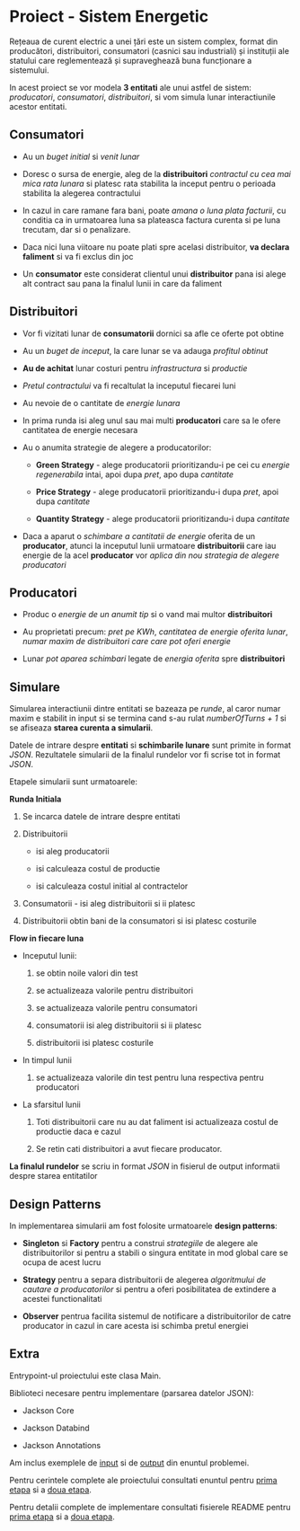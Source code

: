 # Proiect - Sistem Energetic

Rețeaua de curent electric a unei țări este un sistem complex, format din producători, distribuitori, consumatori 
(casnici sau industriali) și instituții ale statului care reglementează și supraveghează buna funcționare a sistemului.

In acest proiect se vor modela **3 entitati** ale unui astfel de sistem: *producatori*, *consumatori*, *distribuitori*, 
si vom simula lunar interactiunile acestor entitati.

## Consumatori

* Au un *buget initial* si *venit lunar*

* Doresc o sursa de energie, aleg de la **distribuitori** *contractul cu cea mai mica rata lunara* si platesc rata 
stabilita la inceput pentru o perioada stabilita la alegerea contractului

* In cazul in care ramane fara bani, poate *amana o luna plata facturii*, cu conditia ca in urmatoarea luna sa plateasca 
factura curenta si pe luna trecutam, dar si o penalizare.

* Daca nici luna viitoare nu poate plati spre acelasi distribuitor, **va declara faliment** si va fi exclus din joc

* Un **consumator** este considerat clientul unui **distribuitor** pana isi alege alt contract sau pana la finalul lunii 
in care da faliment

## Distribuitori

* Vor fi vizitati lunar de **consumatorii** dornici sa afle ce oferte pot obtine

* Au un *buget de inceput*, la care lunar se va adauga *profitul obtinut*

* **Au de achitat** lunar costuri pentru *infrastructura* si *productie*

* *Pretul contractului* va fi recaltulat la inceputul fiecarei luni

* Au nevoie de o cantitate de *energie lunara*

* In prima runda isi aleg unul sau mai multi **producatori** care sa le ofere cantitatea de energie necesara

* Au o anumita strategie de alegere a producatorilor: 

    * **Green Strategy** - alege producatorii prioritizandu-i pe cei cu *energie regenerabila* intai, apoi dupa *pret*, apo dupa *cantitate*
    
    * **Price Strategy** - alege producatorii prioritizandu-i dupa *pret*, apoi dupa *cantitate*
    
    * **Quantity Strategy** - alege producatorii prioritizandu-i dupa *cantitate*

* Daca a aparut o *schimbare a cantitatii de energie* oferita de un **producator**, atunci la inceputul lunii urmatoare 
**distribuitorii** care iau energie de la acel **producator** vor *aplica din nou strategia de alegere producatori*

## Producatori

* Produc o *energie de un anumit tip* si o vand mai multor **distribuitori**

* Au proprietati precum: *pret pe KWh*, *cantitatea de energie oferita lunar*, *numar maxim de distribuitori care care pot oferi energie*

* Lunar *pot aparea schimbari* legate de *energia oferita* spre **distribuitori**

## Simulare

Simularea interactiunii dintre entitati se bazeaza pe *runde*, al caror numar maxim e stabilit in input si se termina
cand s-au rulat *numberOfTurns + 1* si se afiseaza **starea curenta a simularii**.

Datele de intrare despre **entitati** si **schimbarile lunare** sunt primite in format *JSON*. Rezultatele simularii
de la finalul rundelor vor fi scrise tot in format *JSON*.

Etapele simularii sunt urmatoarele:

**Runda Initiala**

1. Se incarca datele de intrare despre entitati

2. Distribuitorii

    * isi aleg producatorii
    
    * isi calculeaza costul de productie
    
    * isi calculeaza costul initial al contractelor

3. Consumatorii - isi aleg distribuitorii si ii platesc

4. Distribuitorii obtin bani de la consumatori si isi platesc costurile

**Flow in fiecare luna**

* Inceputul lunii:

    1. se obtin noile valori din test
    
    2. se actualizeaza valorile pentru distribuitori
    
    3. se actualizeaza valorile pentru consumatori
    
    4. consumatorii isi aleg distribuitorii si ii platesc
    
    5. distribuitorii isi platesc costurile
    
* In timpul lunii

    1. se actualizeaza valorile din test pentru luna respectiva pentru producatori
    
* La sfarsitul lunii

    1. Toti distribuitorii care nu au dat faliment isi actualizeaza costul de productie daca e cazul
    
    2. Se retin cati distribuitori a avut fiecare producator.
    
**La finalul rundelor** se scriu in format *JSON* in fisierul de output informatii despre starea entitatilor

## Design Patterns

In implementarea simularii am fost folosite urmatoarele **design patterns**:

* **Singleton** si **Factory** pentru a construi *strategiile* de alegere ale distribuitorilor si pentru a stabili o singura 
entitate in mod global care se ocupa de acest lucru

* **Strategy** pentru a separa distribuitorii de alegerea *algoritmului de cautare a producatorilor* si pentru a oferi
posibilitatea de extindere a acestei functionalitati

* **Observer** pentrua facilita sistemul de notificare a distribuitorilor de catre producator in cazul in care acesta isi
schimba pretul energiei

## Extra

Entrypoint-ul proiectului este clasa Main.

Biblioteci necesare pentru implementare (parsarea datelor JSON):

* Jackson Core

* Jackson Databind

* Jackson Annotations

Am inclus exemplele de [input](https://github.com/btudorache/energy-system/blob/master/extra/inputExample.json) 
si de [output](https://github.com/btudorache/energy-system/blob/master/extra/outputExample.json) din enuntul problemei.

Pentru cerintele complete ale proiectului consultati enuntul pentru [prima etapa](https://github.com/btudorache/energy-system/blob/master/extra/enunt_etapa1.pdf) 
si a [doua etapa](https://github.com/btudorache/energy-system/blob/master/extra/enunt_etapa2.pdf).

Pentru detalii complete de implementare consultati fisierele README pentru [prima etapa](https://github.com/btudorache/energy-system/blob/master/extra/README_etapa1) 
si a [doua etapa](https://github.com/btudorache/energy-system/blob/master/extra/README_etapa2).
